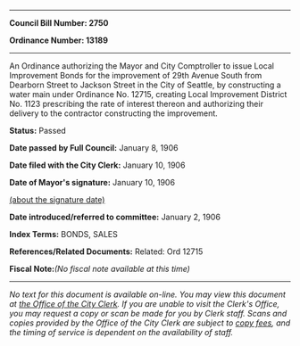 

********

**Council Bill Number: 2750**
   
**Ordinance Number: 13189**
********

 An Ordinance authorizing the Mayor and City Comptroller to issue Local Improvement Bonds for the improvement of 29th Avenue South from Dearborn Street to Jackson Street in the City of Seattle, by constructing a water main under Ordinance No. 12715, creating Local Improvement District No. 1123 prescribing the rate of interest thereon and authorizing their delivery to the contractor constructing the improvement.

**Status:** Passed
   
**Date passed by Full Council:** January 8, 1906
   
**Date filed with the City Clerk:** January 10, 1906
   
**Date of Mayor's signature:** January 10, 1906
   
[(about the signature date)](/~public/approvaldate.htm)
   
   
   
**Date introduced/referred to committee:** January 2, 1906
   
   
**Index Terms:** BONDS, SALES

**References/Related Documents:** Related: Ord 12715

**Fiscal Note:**_(No fiscal note available at this time)_
********

_No text for this document is available on-line. You may view this document at [the Office of the City Clerk](http://www.seattle.gov/leg/clerk/contactUs.htm). If you are unable to visit the Clerk's Office, you may request a copy or scan be made for you by Clerk staff. Scans and copies provided by the Office of the City Clerk are subject to [copy fees](http://clerk.seattle.gov/~public/clerkfees.htm), and the timing of service is dependent on the availability of staff._

